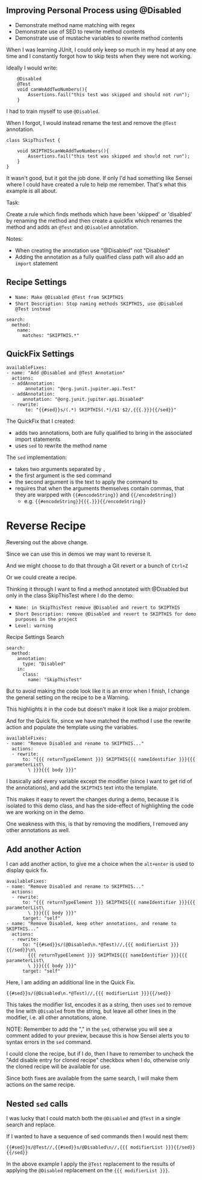 ## Improving Personal Process using @Disabled

- Demonstrate method name matching with regex
- Demonstrate use of SED to rewrite method contents
- Demonstrate use of mustache variables to rewrite method contents


When I was learning JUnit, I could only keep so much in my head at any one time
and I constantly forgot how to skip tests when they were not working.

Ideally I would write:

~~~~~~~~
    @Disabled
    @Test
    void canWeAddTwoNumbers(){
        Assertions.fail("this test was skipped and should not run");
    }
~~~~~~~~

I had to train myself to use `@Disabled`.

When I forgot, I would instead rename the test and remove the `@Test` annotation.

~~~~~~~~
class SkipThisTest {

    void SKIPTHIScanWeAddTwoNumbers(){
        Assertions.fail("this test was skipped and should not run");
    }   
}
~~~~~~~~

It wasn't good, but it got the job done. If only I'd had something like Sensei
where I could have created a rule to help me remember. That's what this example
is all about.

Task:

Create a rule which finds methods which have been 'skipped' or 'disabled' by renaming the method and then create a quickfix which renames the method and adds an `@Test` and `@Disabled` annotation.


Notes:

- When creating the annotation use "@Disabled" not "Disabled"
- Adding the annotation as a fully qualified class path will also add an `import` statement

## Recipe Settings

- `Name: Make @Disabled @Test from SKIPTHIS`
- `Short Description: Stop naming methods SKIPTHIS, use @Disabled @Test instead`

~~~~~~~~
search:
  method:
    name:
      matches: "SKIPTHIS.*"
~~~~~~~~


## QuickFix Settings

~~~~~~~~
availableFixes:
- name: "Add @Disabled and @Test Annotation"
  actions:
  - addAnnotation:
       annotation: "@org.junit.jupiter.api.Test"
  - addAnnotation:
      annotation: "@org.junit.jupiter.api.Disabled"
  - rewrite:
       to: "{{#sed}}s/(.*) SKIPTHIS(.*)/$1 $2/,{{{.}}}{{/sed}}"
~~~~~~~~

The QuickFix that I created:

- adds two annotations, both are fully qualified to bring in the associated import statements
- uses `sed` to rewrite the method name

The `sed` implementation:

- takes two arguments separated by `,`
- the first argument is the  sed command
- the second argument is the text to apply the command to
- requires that when the arguments themselves contain commas, that they are warpped with `{{#encodeString}}` and `{{/encodeString}}`
    - e.g. `{{#encodeString}}{{{.}}}{{/encodeString}}`

# Reverse Recipe

Reversing out the above change.

Since we can use this in demos we may want to reverse it.

And we might choose to do that through a Git revert or a bunch of `Ctrl+Z`

Or we could create a recipe.

Thinking it through I want to find a method annotated with @Disabled
but only in the class SkipThisTest where I do the demo:


- `Name: in SkipThisTest remove @Disabled and revert to SKIPTHIS`
- `Short Description: remove @Disabled and revert to SKIPTHIS for demo purposes in the project`
- `Level: warning`

Recipe Settings Search

~~~~~~~~
search:
  method:
    annotation:
      type: "Disabled"
    in:
      class:
        name: "SkipThisTest"
~~~~~~~~

But to avoid making the code look like it is an error when I finish,
I change the general setting on the recipe to be a Warning.

This highlights it in the code but doesn't make it look like a major problem.

And for the Quick fix, since we have matched the method I use the rewrite action
and populate the template using the variables.

~~~~~~~~
availableFixes:
- name: "Remove Disabled and rename to SKIPTHIS..."
  actions:
  - rewrite:
      to: "{{{ returnTypeElement }}} SKIPTHIS{{{ nameIdentifier }}}{{{ parameterList\
        \ }}}{{{ body }}}"
~~~~~~~~

I basically add every variable except the modifier (since I want to get rid of the annotations), and add the `SKIPTHIS` text into the template.

This makes it easy to revert the changes during a demo, because it is isolated to this demo class, and has the side-effect of highlighting the code we are working on in the demo.

One weakness with this, is that by removing the modifiers, I removed any other annotations as well.

## Add another Action

I can add another action, to give me a choice when the `alt+enter` is used to display quick fix.

~~~~~~~~
availableFixes:
- name: "Remove Disabled and rename to SKIPTHIS..."
  actions:
  - rewrite:
      to: "{{{ returnTypeElement }}} SKIPTHIS{{{ nameIdentifier }}}{{{ parameterList\
        \ }}}{{{ body }}}"
      target: "self"
- name: "Remove Disabled, keep other annotations, and rename to SKIPTHIS..."
  actions:
  - rewrite:
      to: "{{#sed}}s/(@Disabled\n.*@Test)//,{{{ modifierList }}}{{/sed}}\n\
        {{{ returnTypeElement }}} SKIPTHIS{{{ nameIdentifier }}}{{{ parameterList\
        \ }}}{{{ body }}}"
      target: "self"
~~~~~~~~

Here, I am adding an additional line in the Quick Fix.

~~~~~~~~
{{#sed}}s/(@Disabled\n.*@Test)//,{{{ modifierList }}}{{/sed}}
~~~~~~~~

This takes the modifier list, encodes it as a string, then uses `sed` to remove the line with `@Disabled` from the string, but leave all other lines in the modifier, i.e. all other annotations, alone.


NOTE: Remember to add the "," in the `sed`, otherwise you will see a comment added to your preview, because this is how Sensei alerts you to syntax errors in the `sed` command.

I could clone the recipe, but if I do, then I have to remember to uncheck the "Add disable entry for cloned recipe" checkbox when I do, otherwise only the cloned recipe will be available for use.

Since both fixes are available from the same search, I will make them actions on the same recipe.


## Nested `sed` calls

I was lucky that I could match both the `@Disabled` and `@Test` in a single search and replace.

If I wanted to have a sequence of sed commands then I would nest them:

```
{{#sed}}s/@Test//,{{#sed}}s/@Disabled\n//,{{{ modifierList }}}{{/sed}}{{/sed}}
```

In the above example I apply the `@Test` replacement to the results of applying the `@Disabled` replacement on the `{{{ modifierList }}}`.

